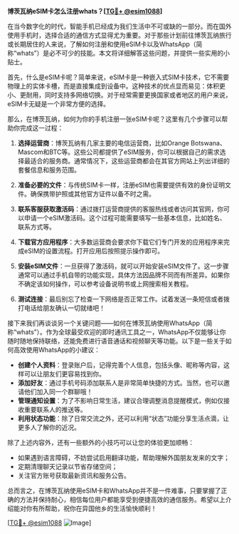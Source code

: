 **博茨瓦纳eSIM卡怎么注册whats？[[TG💪+ @esim1088](https://t.me/s/esim1088)]**

在当今数字化的时代，智能手机已经成为我们生活中不可或缺的一部分。而在国外使用手机时，选择合适的通信方式显得尤为重要。对于那些计划前往博茨瓦纳旅行或长期居住的人来说，了解如何注册和使用eSIM卡以及WhatsApp（简称“whats”）是必不可少的技能。本文将详细解答这些问题，并提供一些实用的小贴士。

首先，什么是eSIM卡呢？简单来说，eSIM卡是一种嵌入式SIM卡技术，它不需要物理上的实体卡槽，而是直接集成到设备中。这种技术的优点显而易见：体积更小、更耐用，同时支持多网络切换。对于经常需要更换国家或者地区的用户来说，eSIM卡无疑是一个非常方便的选择。

那么，在博茨瓦纳，如何为你的手机注册一张eSIM卡呢？这里有几个步骤可以帮助你完成这一过程：

1. **选择运营商**：博茨瓦纳有几家主要的电信运营商，比如Orange Botswana、Mascom和BTC等。这些公司都提供了eSIM服务，你可以根据自己的需求选择最适合的服务商。通常情况下，这些运营商都会在其官方网站上列出详细的套餐信息和服务范围。

2. **准备必要的文件**：与传统SIM卡一样，注册eSIM也需要提供有效的身份证明文件。确保携带护照或其他官方证件以备不时之需。

3. **联系客服获取激活码**：通过拨打运营商提供的客服热线或者访问其官网，你可以申请一个eSIM激活码。这个过程可能需要填写一些基本信息，比如姓名、联系方式等。

4. **下载官方应用程序**：大多数运营商会要求你下载它们专门开发的应用程序来完成eSIM的设置流程。打开应用后按照提示操作即可。

5. **安装eSIM文件**：一旦获得了激活码，就可以开始安装eSIM文件了。这一步骤通常可以通过手机自带的功能实现，具体方法因品牌不同而有所差异。如果你不确定该如何操作，可以参考设备说明书或上网搜索相关教程。

6. **测试连接**：最后别忘了检查一下网络是否正常工作。试着发送一条短信或者拨打电话给朋友确认一切就绪吧！

接下来我们再谈谈另一个关键问题——如何在博茨瓦纳使用WhatsApp（简称“whats”）。作为全球最受欢迎的即时通讯工具之一，WhatsApp不仅能够让你随时随地保持联络，还能免费进行语音通话和视频聊天等功能。以下是一些关于如何高效使用WhatsApp的小建议：

- **创建个人资料**：登录账户后，记得完善个人信息，包括头像、昵称等内容，这样可以让朋友们更容易找到你。
- **添加好友**：通过手机号码添加联系人是非常简单快捷的方式。当然，也可以邀请他们加入同一个群聊哦！
- **管理通知设置**：为了不影响日常生活，建议合理调整消息提醒模式，例如仅接收重要联系人的推送等。
- **利用状态功能**：除了日常交流之外，还可以利用“状态”功能分享生活点滴，让更多人了解你的近况。

除了上述内容外，还有一些额外的小技巧可以让您的体验更加顺畅：

- 如果遇到语言障碍，不妨尝试启用翻译功能，帮助理解外国朋友发来的文字；
- 定期清理聊天记录以节省存储空间；
- 关注官方账号获取最新资讯和服务公告。

总而言之，在博茨瓦纳使用eSIM卡和WhatsApp并不是一件难事，只要掌握了正确的方法并保持耐心，相信每位用户都能享受到便捷高效的通信服务。希望以上介绍能对你有所帮助，祝你在异国他乡的生活愉快顺利！

[[TG💪+ @esim1088](https://t.me/s/esim1088) ![Image](https://i.postimg.cc/4NQfJmqS/Snipaste-2025-05-13-00-14-12.png)]